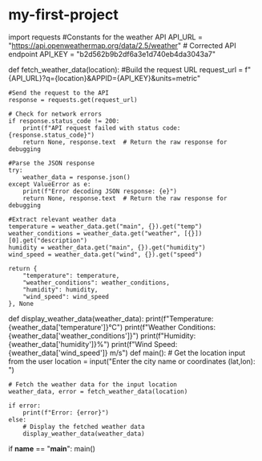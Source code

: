 # my-first-project
import requests
#Constants for the weather API
API_URL = "https://api.openweathermap.org/data/2.5/weather" # Corrected API endpoint
API_KEY = "b2d562b9b2df6a3e1d740eb4da3043a7"

def fetch_weather_data(location):
    #Build the request URL
    request_url = f"{API_URL}?q={location}&APPID={API_KEY}&units=metric"

    #Send the request to the API
    response = requests.get(request_url)

    # Check for network errors
    if response.status_code != 200:
        print(f"API request failed with status code: {response.status_code}")
        return None, response.text  # Return the raw response for debugging

    #Parse the JSON response
    try:
        weather_data = response.json()
    except ValueError as e:
        print(f"Error decoding JSON response: {e}")
        return None, response.text  # Return the raw response for debugging

    #Extract relevant weather data
    temperature = weather_data.get("main", {}).get("temp")
    weather_conditions = weather_data.get("weather", [{}])[0].get("description")
    humidity = weather_data.get("main", {}).get("humidity")
    wind_speed = weather_data.get("wind", {}).get("speed")

    return {
        "temperature": temperature,
        "weather_conditions": weather_conditions,
        "humidity": humidity,
        "wind_speed": wind_speed
    }, None

def display_weather_data(weather_data):
    print(f"Temperature: {weather_data['temperature']}°C")
    print(f"Weather Conditions: {weather_data['weather_conditions']}")
    print(f"Humidity: {weather_data['humidity']}%")
    print(f"Wind Speed: {weather_data['wind_speed']} m/s")
def main():
    # Get the location input from the user
    location = input("Enter the city name or coordinates (lat,lon): ")

    # Fetch the weather data for the input location
    weather_data, error = fetch_weather_data(location)

    if error:
        print(f"Error: {error}")
    else:
        # Display the fetched weather data
        display_weather_data(weather_data)

if __name__ == "__main__":
    main()
